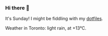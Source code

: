 ### Hi there :wave:

It's Sunday! I might be fiddling with my [dotfiles](https://github.com/bewuethr/dotfiles).

Weather in Toronto: light rain, at +13°C.
